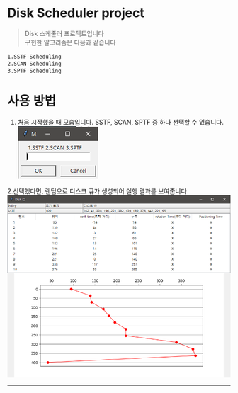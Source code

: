 # Disk Scheduler project

>Disk 스케줄러 프로젝트입니다  
>구현한 알고리즘은 다음과 같습니다  

```
1.SSTF Scheduling
2.SCAN Scheduling
3.SPTF Scheduling  
```
    
    
# 사용 방법  
1. 처음 시작했을 때 모습입니다. SSTF, SCAN, SPTF 중 하나 선택할 수 있습니다.  
![image](https://github.com/jyk2367/DiskScheduler/blob/%EC%8B%A4%ED%96%89%EA%B2%B0%EA%B3%BC/Menu.png)   

  
  
    
2.선택했다면, 랜덤으로 디스크 큐가 생성되어 실행 결과를 보여줍니다  
![image](https://github.com/jyk2367/DiskScheduler/blob/%EC%8B%A4%ED%96%89%EA%B2%B0%EA%B3%BC/Execution.png)   
  

---








